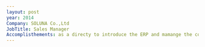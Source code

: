```yaml
---
layout: post
year: 2014
Company: SOLUNA Co.,Ltd
JobTitle: Sales Manager
Accomplisthements: as a directy to introduce the ERP and mamange the code of all the meterials in system. life.
---
```

